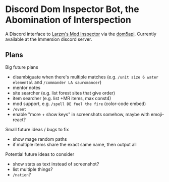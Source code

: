 # Discord Dom Inspector Bot, the Abomination of Interspection

A Discord interface to [Larzm's Mod Inspector](https://larzm42.github.io/dom5inspector/) via the [dom5api](https://github.com/gtim/dom5api). Currently available at the Immersion discord server.

## Plans

Big future plans

* disambiguate when there's multiple matches (e.g. `/unit size 6 water elemental` and `/commander LA sauromancer`)
* mentor notes
* site searcher (e.g. list forest sites that give order)
* item searcher (e.g. list +MR items, max const4)
* mod support, e.g. `/spell DE fuel the fire` (color-code embed)
* `/event`
* enable "more + show keys" in screenshots somehow, maybe with emoji-react?

Small future ideas / bugs to fix

* show mage random paths
* if multiple items share the exact same name, then output all

Potential future ideas to consider 

* show stats as text instead of screenshot?
* list multiple things?
* `/nation`?

